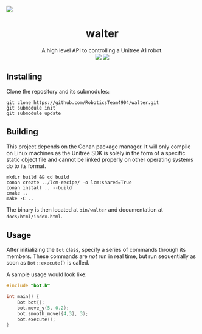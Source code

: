 <p align="center">
<img src="https://i.imgur.com/G4j0Xuj.jpeg" style="margin-left: auto; margin-right: auto; display: block;">
</p>
<h1 align="center">walter</h1>
<div align="center" style="text-align:center;">
	A high level API to controlling a Unitree A1 robot.<br>
	<img src="https://img.shields.io/github/workflow/status/RoboticsTeam4904/walter/ubuntu-latest"> <img src="https://img.shields.io/maintenance/yes/2021">
</div>

## Installing
Clone the repository and its submodules:
```
git clone https://github.com/RoboticsTeam4904/walter.git
git submodule init
git submodule update
```

## Building
This project depends on the Conan package manager. It will only compile on Linux machines as the Unitree SDK is solely in the form of a specific static object file and cannot be linked properly on other operating systems do to its format.

```
mkdir build && cd build
conan create ../lcm-recipe/ -o lcm:shared=True
conan install .. --build
cmake ..
make -C ..
```

The binary is then located at `bin/walter` and documentation at `docs/html/index.html`.

## Usage
After initializing the `Bot` class, specify a series of commands through its members. These commands are *not* run in real time, but run sequentially as soon as `Bot::execute()` is called.

A sample usage would look like:
```cpp
#include "bot.h"

int main() {
	Bot bot{};
	bot.move_y(5, 0.2);
	bot.smooth_move({4,3}, 3);
	bot.execute();
}
```
